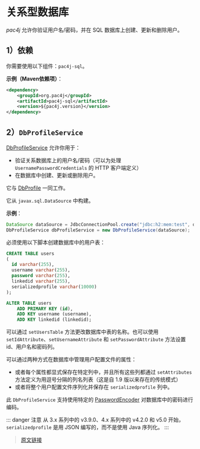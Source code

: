 # 关系型数据库

*pac4j* 允许你验证用户名/密码，并在 SQL 数据库上创建、更新和删除用户。

## 1）依赖

你需要使用以下组件：`pac4j-sql`。

**示例（Maven依赖项）**：

```xml
<dependency>
    <groupId>org.pac4j</groupId>
    <artifactId>pac4j-sql</artifactId>
    <version>${pac4j.version}</version>
</dependency>
```

## 2）`DbProfileService`

[DbProfileService](https://github.com/pac4j/pac4j/blob/master/pac4j-sql/src/main/java/org/pac4j/sql/profile/service/DbProfileService.java) 允许你用于：

- 验证关系数据库上的用户名/密码（可以为处理 `UsernamePasswordCredentials` 的 HTTP 客户端定义）
- 在数据库中创建、更新或删除用户。

它与 [DbProfile](https://github.com/pac4j/pac4j/blob/master/pac4j-sql/src/main/java/org/pac4j/sql/profile/DbProfile.java) 一同工作。

它从 `javax.sql.DataSource` 中构建。

**示例**：

```java
DataSource dataSource = JdbcConnectionPool.create("jdbc:h2:mem:test", dbuser, dbpwd);
DbProfileService dbProfileService = new DbProfileService(dataSource);
```

必须使用以下脚本创建数据库中的用户表：

```sql
CREATE TABLE users
(
  id varchar(255),
  username varchar(255),
  password varchar(255),
  linkedid varchar(255),
  serializedprofile varchar(10000)
);

ALTER TABLE users
	ADD PRIMARY KEY (id),
	ADD KEY username (username),
	ADD KEY linkedid (linkedid);
```

可以通过 `setUsersTable` 方法更改数据库中表的名称。也可以使用 `setIdAttribute`、`setUsernameAttribute` 和 `setPasswordAttribute` 方法设置 id、用户名和密码列。

可以通过两种方式在数据库中管理用户配置文件的属性：

- 或者每个属性都显式保存在特定列中，并且所有这些列都通过 `setAttributes` 方法定义为用逗号分隔的列名列表（这是自 1.9 版以来存在的传统模式）
- 或者将整个用户配置文件序列化并保存在 `serializedprofile` 列中。

此 `DbProfileService` 支持使用特定的 [PasswordEncoder](/authenticators.html#_2-PasswordEncoder) 对数据库中的密码进行编码。

::: danger 注意
从 3.x 系列中的 v3.9.0、4.x 系列中的 v4.2.0 和 v5.0 开始，`serializedprofile` 是用 JSON 编写的，而不是使用 Java 序列化。
:::

> [原文链接](https://www.pac4j.org/5.0.x/docs/authenticators/sql.html)
